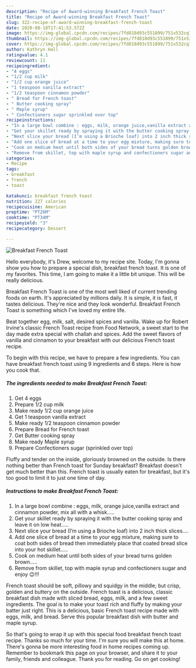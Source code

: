 ```yaml
---
description: "Recipe of Award-winning Breakfast French Toast"
title: "Recipe of Award-winning Breakfast French Toast"
slug: 322-recipe-of-award-winning-breakfast-french-toast
date: 2020-08-18T17:41:53.572Z
image: https://img-global.cpcdn.com/recipes/7fd818d93c551899/751x532cq70/breakfast-french-toast-recipe-main-photo.jpg
thumbnail: https://img-global.cpcdn.com/recipes/7fd818d93c551899/751x532cq70/breakfast-french-toast-recipe-main-photo.jpg
cover: https://img-global.cpcdn.com/recipes/7fd818d93c551899/751x532cq70/breakfast-french-toast-recipe-main-photo.jpg
author: Kathryn Hall
ratingvalue: 4.1
reviewcount: 11
recipeingredient:
- "4 eggs"
- "1/2 cup milk"
- "1/2 cup orange juice"
- "1 teaspoon vanilla extract"
- "1/2 teaspoon cinnamon powder"
- " Bread for French toast"
- " Butter cooking spray"
- " Maple syrup"
- " Confectioners sugar sprinkled over top"
recipeinstructions:
- "In a large bowl combine : eggs, milk, orange juice,vanilla extract and cinnamon powder, mix all with a whisk....."
- "Get your skillet ready by spraying it with the butter cooking spray and leave it on low heat....."
- "Next slice your bread (I’m using a Brioche loaf) into 2 inch thick slices...."
- "Add one slice of bread at a time to your egg mixture, making sure to coat both sides of bread then immediately place that coated bread slice into your hot skillet....."
- "Cook on medium heat until both sides of your bread turns golden brown....."
- "Remove from skillet, top with maple syrup and confectioners sugar and enjoy 😉!!!"
categories:
- Recipe
tags:
- breakfast
- french
- toast

katakunci: breakfast french toast 
nutrition: 227 calories
recipecuisine: American
preptime: "PT26M"
cooktime: "PT34M"
recipeyield: "3"
recipecategory: Dessert

---
```



![Breakfast French Toast](https://img-global.cpcdn.com/recipes/7fd818d93c551899/751x532cq70/breakfast-french-toast-recipe-main-photo.jpg)

Hello everybody, it's Drew, welcome to my recipe site. Today, I'm gonna show you how to prepare a special dish, breakfast french toast. It is one of my favorites. This time, I am going to make it a little bit unique. This will be really delicious.

Breakfast French Toast is one of the most well liked of current trending foods on earth. It's appreciated by millions daily. It is simple, it is fast, it tastes delicious. They're nice and they look wonderful. Breakfast French Toast is something which I've loved my entire life.

Beat together egg, milk, salt, desired spices and vanilla. Wake up for Robert Irvine&#39;s classic French Toast recipe from Food Network, a sweet start to the day made extra special with challah and spices. Add the sweet flavors of vanilla and cinnamon to your breakfast with our delicious French toast recipe.


To begin with this recipe, we have to prepare a few ingredients. You can have breakfast french toast using 9 ingredients and 6 steps. Here is how you cook that.

<!--inarticleads1-->

##### The ingredients needed to make Breakfast French Toast:

1. Get 4 eggs
1. Prepare 1/2 cup milk
1. Make ready 1/2 cup orange juice
1. Get 1 teaspoon vanilla extract
1. Make ready 1/2 teaspoon cinnamon powder
1. Prepare  Bread for French toast
1. Get  Butter cooking spray
1. Make ready  Maple syrup
1. Prepare  Confectioners sugar (sprinkled over top)


Fluffy and tender on the inside, gloriously browned on the outside. Is there nothing better than French toast for Sunday breakfast? Breakfast doesn&#39;t get much better than this. French toast is usually eaten for breakfast, but it&#39;s too good to limit it to just one time of day. 

<!--inarticleads2-->

##### Instructions to make Breakfast French Toast:

1. In a large bowl combine : eggs, milk, orange juice,vanilla extract and cinnamon powder, mix all with a whisk.....
1. Get your skillet ready by spraying it with the butter cooking spray and leave it on low heat.....
1. Next slice your bread (I’m using a Brioche loaf) into 2 inch thick slices....
1. Add one slice of bread at a time to your egg mixture, making sure to coat both sides of bread then immediately place that coated bread slice into your hot skillet.....
1. Cook on medium heat until both sides of your bread turns golden brown.....
1. Remove from skillet, top with maple syrup and confectioners sugar and enjoy 😉!!!


French toast should be soft, pillowy and squidgy in the middle; but crisp, golden and buttery on the outside. French toast is a delicious, classic breakfast dish made with sliced bread, eggs, milk, and a few sweet ingredients. The goal is to make your toast rich and fluffy by making your batter just right. This is a delicious, basic French toast recipe made with eggs, milk, and bread. Serve this popular breakfast dish with butter and maple syrup. 

So that's going to wrap it up with this special food breakfast french toast recipe. Thanks so much for your time. I'm sure you will make this at home. There's gonna be more interesting food in home recipes coming up. Remember to bookmark this page on your browser, and share it to your family, friends and colleague. Thank you for reading. Go on get cooking!
